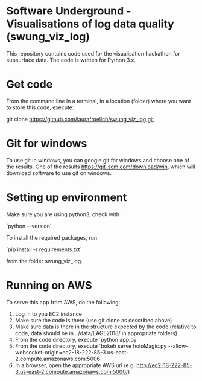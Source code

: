 #  Software Underground - Visualisations of log data quality (swung_viz_log) 

This repository contains code used for the visualisation hackathon for subsurface data. The code is written for Python 3.x.

# Get code
From the command line in a terminal, in a location (folder) where you want to store this code, execute:

git clone https://github.com/laurafroelich/swung_viz_log.git

# Git for windows

To use git in windows, you can google git for windows and choose one of the results. One of the results https://git-scm.com/download/win, which will download software to use git on windows.

# Setting up environment
Make sure you are using python3, check with

´python --version´

To install the required packages, run

´pip install -r requirements.txt´

from the folder swung_viz_log.


# Running on AWS
To serve this app from AWS, do the following:

1. Log in to you EC2 instance
2. Make sure the code is there (use git clone as described above)
3. Make sure data is there in the structure expected by the code (relative to code, data should be in ../data/EAGE2018/ in appropriate folders)
4. From the code directory, execute
´python app.py´
5. From the code directory, execute
´bokeh serve holoMagic.py --allow-websocket-origin=ec2-18-222-85-3.us-east-2.compute.amazonaws.com:5006´
6. In a browser, open the appropriate AWS url (e.g. http://ec2-18-222-85-3.us-east-2.compute.amazonaws.com:5000/)




